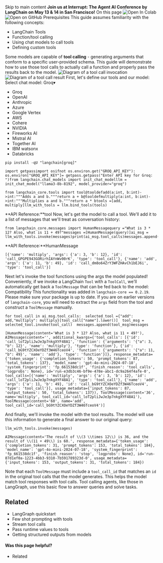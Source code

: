 Skip to main content
**Join us at Interrupt: The Agent AI Conference by LangChain on May 13 & 14 in San Francisco!**
On this page
![Open In Colab](https://colab.research.google.com/assets/colab-badge.svg)![Open on GitHub](https://img.shields.io/badge/Open%20on%20GitHub-grey?logo=github&logoColor=white)
Prerequisites
This guide assumes familiarity with the following concepts:
  * LangChain Tools
  * Function/tool calling
  * Using chat models to call tools
  * Defining custom tools


Some models are capable of **tool calling** - generating arguments that conform to a specific user-provided schema. This guide will demonstrate how to use those tool calls to actually call a function and properly pass the results back to the model.
![Diagram of a tool call invocation](https://python.langchain.com/assets/images/tool_invocation-7f277888701ee431a17607f1a035c080.png)
![Diagram of a tool call result](https://python.langchain.com/assets/images/tool_results-71b4b90f33a56563c102d91e7821a993.png)
First, let's define our tools and our model:
Select chat model:
Groq▾
* Groq
* OpenAI
* Anthropic
* Azure
* Google Vertex
* AWS
* Cohere
* NVIDIA
* Fireworks AI
* Mistral AI
* Together AI
* IBM watsonx
* Databricks
```
pip install -qU "langchain[groq]"
```

```
import getpassimport osifnot os.environ.get("GROQ_API_KEY"): os.environ["GROQ_API_KEY"]= getpass.getpass("Enter API key for Groq: ")from langchain.chat_models import init_chat_modelllm = init_chat_model("llama3-8b-8192", model_provider="groq")
```

```
from langchain_core.tools import tool@tooldefadd(a:int, b:int)->int:"""Adds a and b."""return a + b@tooldefmultiply(a:int, b:int)->int:"""Multiplies a and b."""return a * btools =[add, multiply]llm_with_tools = llm.bind_tools(tools)
```

**API Reference:**tool
Now, let's get the model to call a tool. We'll add it to a list of messages that we'll treat as conversation history:
```
from langchain_core.messages import HumanMessagequery ="What is 3 * 12? Also, what is 11 + 49?"messages =[HumanMessage(query)]ai_msg = llm_with_tools.invoke(messages)print(ai_msg.tool_calls)messages.append(ai_msg)
```

**API Reference:**HumanMessage
```
[{'name': 'multiply', 'args': {'a': 3, 'b': 12}, 'id': 'call_GPGPE943GORirhIAYnWv00rK', 'type': 'tool_call'}, {'name': 'add', 'args': {'a': 11, 'b': 49}, 'id': 'call_dm8o64ZrY3WFZHAvCh1bEJ6i', 'type': 'tool_call'}]
```

Next let's invoke the tool functions using the args the model populated!
Conveniently, if we invoke a LangChain `Tool` with a `ToolCall`, we'll automatically get back a `ToolMessage` that can be fed back to the model:
Compatibility
This functionality was added in `langchain-core == 0.2.19`. Please make sure your package is up to date.
If you are on earlier versions of `langchain-core`, you will need to extract the `args` field from the tool and construct a `ToolMessage` manually.
```
for tool_call in ai_msg.tool_calls:  selected_tool ={"add": add,"multiply": multiply}[tool_call["name"].lower()]  tool_msg = selected_tool.invoke(tool_call)  messages.append(tool_msg)messages
```

```
[HumanMessage(content='What is 3 * 12? Also, what is 11 + 49?'), AIMessage(content='', additional_kwargs={'tool_calls': [{'id': 'call_loT2pliJwJe3p7nkgXYF48A1', 'function': {'arguments': '{"a": 3, "b": 12}', 'name': 'multiply'}, 'type': 'function'}, {'id': 'call_bG9tYZCXOeYDZf3W46TceoV4', 'function': {'arguments': '{"a": 11, "b": 49}', 'name': 'add'}, 'type': 'function'}]}, response_metadata={'token_usage': {'completion_tokens': 50, 'prompt_tokens': 87, 'total_tokens': 137}, 'model_name': 'gpt-4o-mini-2024-07-18', 'system_fingerprint': 'fp_661538dc1f', 'finish_reason': 'tool_calls', 'logprobs': None}, id='run-e3db3c46-bf9e-478e-abc1-dc9a264f4afe-0', tool_calls=[{'name': 'multiply', 'args': {'a': 3, 'b': 12}, 'id': 'call_loT2pliJwJe3p7nkgXYF48A1', 'type': 'tool_call'}, {'name': 'add', 'args': {'a': 11, 'b': 49}, 'id': 'call_bG9tYZCXOeYDZf3W46TceoV4', 'type': 'tool_call'}], usage_metadata={'input_tokens': 87, 'output_tokens': 50, 'total_tokens': 137}), ToolMessage(content='36', name='multiply', tool_call_id='call_loT2pliJwJe3p7nkgXYF48A1'), ToolMessage(content='60', name='add', tool_call_id='call_bG9tYZCXOeYDZf3W46TceoV4')]
```

And finally, we'll invoke the model with the tool results. The model will use this information to generate a final answer to our original query:
```
llm_with_tools.invoke(messages)
```

```
AIMessage(content='The result of \\(3 \\times 12\\) is 36, and the result of \\(11 + 49\\) is 60.', response_metadata={'token_usage': {'completion_tokens': 31, 'prompt_tokens': 153, 'total_tokens': 184}, 'model_name': 'gpt-4o-mini-2024-07-18', 'system_fingerprint': 'fp_661538dc1f', 'finish_reason': 'stop', 'logprobs': None}, id='run-87d1ef0a-1223-4bb3-9310-7b591789323d-0', usage_metadata={'input_tokens': 153, 'output_tokens': 31, 'total_tokens': 184})
```

Note that each `ToolMessage` must include a `tool_call_id` that matches an `id` in the original tool calls that the model generates. This helps the model match tool responses with tool calls.
Tool calling agents, like those in LangGraph, use this basic flow to answer queries and solve tasks.
## Related​
  * LangGraph quickstart
  * Few shot prompting with tools
  * Stream tool calls
  * Pass runtime values to tools
  * Getting structured outputs from models


#### Was this page helpful?
  * Related


